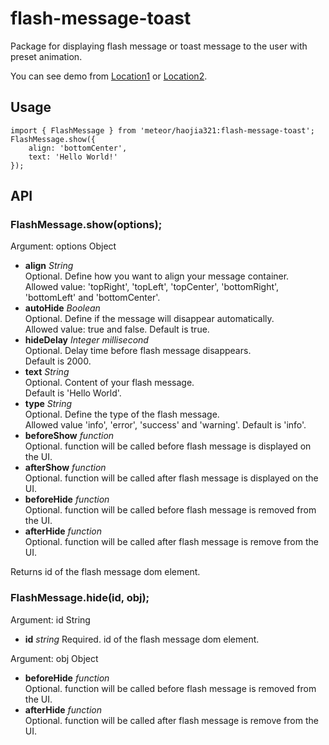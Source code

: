 # flash-message-toast
Package for displaying flash message or toast message to the user with preset animation.

You can see demo from [Location1](http://www.haojia.space/flash-message-toast) or [Location2](https://haojia.herokuapp.com/flash-message-toast).

## Usage
    import { FlashMessage } from 'meteor/haojia321:flash-message-toast';   
    FlashMessage.show({  
        align: 'bottomCenter',  
        text: 'Hello World!'  
    });  

## API
### FlashMessage.show(options);  
Argument: options Object
* **align** _String_  
Optional. Define how you want to align your message container.   
Allowed value: 'topRight', 'topLeft', 'topCenter', 'bottomRight', 'bottomLeft' and 'bottomCenter'.
* **autoHide** _Boolean_  
Optional. Define if the message will disappear automatically.  
Allowed value: true and false. Default is true.   
* **hideDelay** _Integer millisecond_  
Optional. Delay time before flash message disappears.  
Default is 2000.  
* **text** _String_  
Optional. Content of your flash message.  
Default is 'Hello World'.
* **type** _String_  
Optional. Define the type of the flash message.  
Allowed value 'info', 'error', 'success' and 'warning'. Default is 'info'.  
* **beforeShow** _function_  
Optional. function will be called before flash message is displayed on the UI.  
* **afterShow** _function_  
Optional. function will be called after flash message is displayed on the UI.  
* **beforeHide** _function_  
Optional. function will be called before flash message is removed from the UI.  
* **afterHide** _function_  
Optional. function will be called after flash message is remove from the UI.  

Returns id of the flash message dom element.

### FlashMessage.hide(id, obj);  
Argument: id String
* **id** _string_
Required. id of the flash message dom element.  

Argument: obj Object
* **beforeHide** _function_  
Optional. function will be called before flash message is removed from the UI.  
* **afterHide** _function_  
Optional. function will be called after flash message is remove from the UI.  
